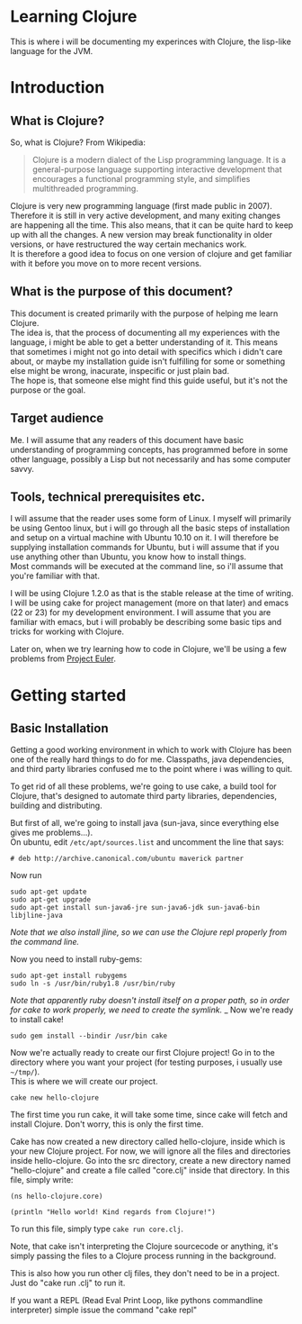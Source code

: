 ---
---

Learning Clojure
================

This is where i will be documenting my experinces with Clojure, the
lisp-like language for the JVM.

Introduction
============

What is Clojure?
----------------

So, what is Clojure? From Wikipedia:

> Clojure is a modern dialect of the Lisp programming language. It is
> a general-purpose language supporting interactive development that
> encourages a functional programming style, and simplifies
> multithreaded programming.

Clojure is very new programming language (first made public in
2007). Therefore it is still in very active development, and many
exiting changes are happening all the time. This also means, that it
can be quite hard to keep up with all the changes. A new version may
break functionality in older versions, or have restructured the way
certain mechanics work.  
It is therefore a good idea to focus on one version of clojure and get
familiar with it before you move on to more recent versions.


What is the purpose of this document?
-------------------------------------

This document is created primarily with the purpose of helping me
learn Clojure.  
The idea is, that the process of documenting all my
experiences with the language, i might be able to get a better
understanding of it. 
This means that sometimes i might not go into detail with specifics
which i didn't care about, or maybe my installation guide isn't
fulfilling for some or something else might be wrong, inacurate,
inspecific or just plain bad.  
The hope is, that someone else might find this guide useful, but it's
not the purpose or the goal.


Target audience
---------------

Me.
I will assume that any readers of this document have basic
understanding of programming concepts, has programmed before in some
other language, possibly a Lisp but not necessarily and has some
computer savvy. 


Tools, technical prerequisites etc.
-----------------------------------

I will assume that the reader uses some form of Linux. I myself will
primarily be using Gentoo linux, but i will go through all the basic
steps of installation and setup on a virtual machine with Ubuntu 10.10
on it. I will therefore be supplying installation commands for Ubuntu,
but i will assume that if you use anything other than Ubuntu, you know
how to install things.  
Most commands will be executed at the command line, so i'll assume
that you're familiar with that.

I will be using Clojure 1.2.0 as that is the stable release at the
time of writing. I will be using cake for project management (more on
that later) and emacs (22 or 23) for my development environment. I
will assume that you are familiar with emacs, but i will probably be
describing some basic tips and tricks for working with Clojure.  

Later on, when we try learning how to code in Clojure, we'll be using
a few problems from [Project Euler](http://www.projecteuler.net
"Project Euler").


Getting started
===============

Basic Installation
------------------

Getting a good working environment in which to work with Clojure has
been one of the really hard things to do for me. Classpaths, java
dependencies, and third party libraries confused me to the point where i
was willing to quit.  

To get rid of all these problems, we're going to use cake, a build
tool for Clojure, that's designed to automate third party libraries,
dependencies, building and distributing.

But first of all, we're going to install java (sun-java, since
everything else gives me problems...).  
On ubuntu, edit <code>/etc/apt/sources.list</code> and uncomment the line that
says:

    # deb http://archive.canonical.com/ubuntu maverick partner

Now run

    sudo apt-get update
    sudo apt-get upgrade
    sudo apt-get install sun-java6-jre sun-java6-jdk sun-java6-bin libjline-java

_Note that we also install jline, so we can use the Clojure repl
properly from the command line._

Now you need to install ruby-gems:

    sudo apt-get install rubygems
    sudo ln -s /usr/bin/ruby1.8 /usr/bin/ruby


_Note that apparently ruby doesn't install itself on a proper path, so
in order for cake to work properly, we need to create the symlink._
_
Now we're ready to install cake!

    sudo gem install --bindir /usr/bin cake

Now we're actually ready to create our first Clojure project!
Go in to the directory where you want your project (for testing
purposes, i usually use <code>~/tmp/</code>).  
This is where we will create our project.

    cake new hello-clojure

The first time you run cake, it will take some time, since cake will
fetch and install Clojure. Don't worry, this is only the first time.

Cake has now created a new directory called hello-clojure, inside
which is your new Clojure project. For now, we will ignore all the
files and directories inside hello-clojure. Go into the src directory,
create a new directory named "hello-clojure" and create a file called
"core.clj" inside that directory. In this file, simply write:

    (ns hello-clojure.core)

    (println "Hello world! Kind regards from Clojure!")

To run this file, simply type <code>cake run core.clj</code>.

Note, that cake isn't interpreting the Clojure sourcecode or anything,
it's simply passing the files to a Clojure process running in the
background.

This is also how you run other clj files, they don't need to be in a
project. Just do "cake run <someClojureFile>.clj" to run it.

If you want a REPL (Read Eval Print Loop, like pythons commandline
interpreter) simple issue the command "cake repl"




